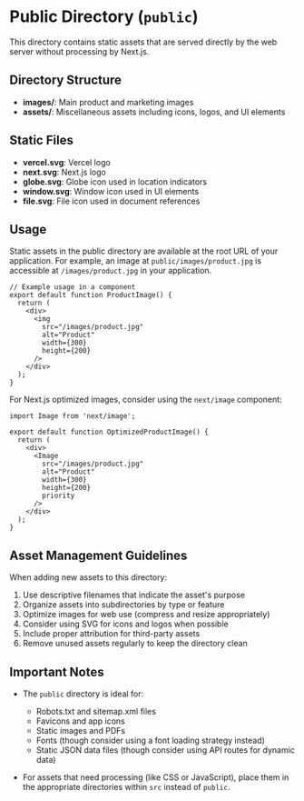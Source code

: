 # Public Directory (`public`)

This directory contains static assets that are served directly by the web server without processing by Next.js.

## Directory Structure

- **images/**: Main product and marketing images
- **assets/**: Miscellaneous assets including icons, logos, and UI elements

## Static Files

- **vercel.svg**: Vercel logo
- **next.svg**: Next.js logo
- **globe.svg**: Globe icon used in location indicators
- **window.svg**: Window icon used in UI elements
- **file.svg**: File icon used in document references

## Usage

Static assets in the public directory are available at the root URL of your application. For example, an image at `public/images/product.jpg` is accessible at `/images/product.jpg` in your application.

```tsx
// Example usage in a component
export default function ProductImage() {
  return (
    <div>
      <img 
        src="/images/product.jpg" 
        alt="Product" 
        width={300} 
        height={200} 
      />
    </div>
  );
}
```

For Next.js optimized images, consider using the `next/image` component:

```tsx
import Image from 'next/image';

export default function OptimizedProductImage() {
  return (
    <div>
      <Image 
        src="/images/product.jpg" 
        alt="Product" 
        width={300} 
        height={200} 
        priority
      />
    </div>
  );
}
```

## Asset Management Guidelines

When adding new assets to this directory:

1. Use descriptive filenames that indicate the asset's purpose
2. Organize assets into subdirectories by type or feature
3. Optimize images for web use (compress and resize appropriately)
4. Consider using SVG for icons and logos when possible
5. Include proper attribution for third-party assets
6. Remove unused assets regularly to keep the directory clean

## Important Notes

- The `public` directory is ideal for:
  - Robots.txt and sitemap.xml files
  - Favicons and app icons
  - Static images and PDFs
  - Fonts (though consider using a font loading strategy instead)
  - Static JSON data files (though consider using API routes for dynamic data)

- For assets that need processing (like CSS or JavaScript), place them in the appropriate directories within `src` instead of `public`. 